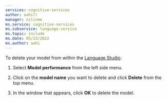 ```yaml
---
services: cognitive-services
author: aahill
manager: nitinme
ms.service: cognitive-services
ms.subservice: language-service
ms.topic: include
ms.date: 05/23/2022
ms.author: aahi
---
```



To delete your model from within the [Language Studio](https://aka.ms/LanguageStudio):

1. Select **Model performance** from the left side menu.

2. Click on the **model name** you want to delete and click **Delete** from the top menu.

3. In the window that appears, click **OK** to delete the model. 

